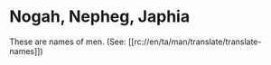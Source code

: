 # Nogah, Nepheg, Japhia

These are names of men. (See: [[rc://en/ta/man/translate/translate-names]])